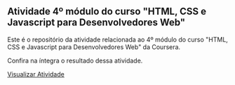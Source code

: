 ## Atividade 4º módulo do curso "HTML, CSS e Javascript para Desenvolvedores Web"

Este é o repositório da atividade relacionada ao 4º módulo do curso "HTML, CSS e Javascript para Desenvolvedores Web" da Coursera.

Confira na íntegra o resultado dessa atividade.

[Visualizar Atividade](https://lucascall.github.io/coursera-course-module4-assignment/)
